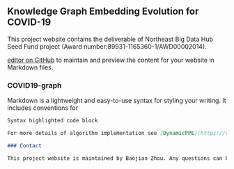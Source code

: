 ## Knowledge Graph Embedding Evolution for COVID-19

This project website contains the deliverable of Northeast Big Data Hub Seed Fund project (Award number:89931-1165360-1/AWD00002014).

 [editor on GitHub](https://github.com/baojian/covid19-graph/edit/main/docs/index.md) to maintain and preview the content for your website in Markdown files.

### COVID19-graph

Markdown is a lightweight and easy-to-use syntax for styling your writing. It includes conventions for

```markdown
Syntax highlighted code block

For more details of algorithm implementation see [DynamicPPE](https://github.com/zjlxgxz/DynamicPPE).

### Contact

This project website is maintained by Baojian Zhou. Any questions can be sent to baojian.zhou at cs.stonybrook.edu.
